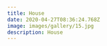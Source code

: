 ```yaml
---
title: House
date: 2020-04-27T08:36:24.768Z
image: images/gallery/15.jpg
description: House
---
```


